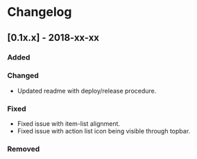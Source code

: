 # Changelog

## [0.1x.x] - 2018-xx-xx

### Added

### Changed

- Updated readme with deploy/release procedure.

### Fixed

- Fixed issue with item-list alignment.
- Fixed issue with action list icon being visible through topbar.

### Removed
